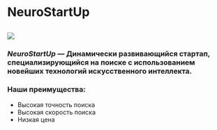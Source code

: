 # NeuroStartUp

## ![](https://netology-code.github.io/git-homeworks/introduction/assets/logo.png)

### *NeuroStartUp* — Динамически развивающийся стартап, специализирующийся на поиске с использованием новейших технологий искусственного интеллекта.

### Наши преимущества:

* Высокая точность поиска
* Высокая скорость поиска
* Низкая цена